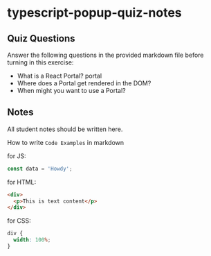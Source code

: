 # typescript-popup-quiz-notes

## Quiz Questions

Answer the following questions in the provided markdown file before turning in this exercise:

- What is a React Portal?
  portal
- Where does a Portal get rendered in the DOM?
- When might you want to use a Portal?

## Notes

All student notes should be written here.

How to write `Code Examples` in markdown

for JS:

```javascript
const data = 'Howdy';
```

for HTML:

```html
<div>
  <p>This is text content</p>
</div>
```

for CSS:

```css
div {
  width: 100%;
}
```
